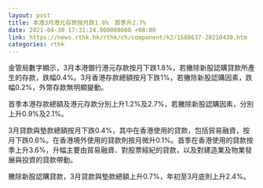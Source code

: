 ```yaml
---
layout: post
title: 本港3月港元存款按月跌1.8%　首季升2.7%
date: 2021-04-30 17:31:24.000000000 +08:00
link: https://news.rthk.hk/rthk/ch/component/k2/1588637-20210430.htm
categories: rthk
---
```


金管局數字顯示，3月本港銀行港元存款按月下跌1.8%，若撇除新股認購貸款所產生的存款，跌幅0.4%。3月香港存款總額按月下跌1%，若撇除新股認購因素，跌幅0.2%，外幣存款無明顯變動。

首季本港存款總額及港元存款分別上升1.2%及2.7%，若撇除新股認購因素，分別上升0.9%及2.1%。

3月貸款與墊款總額按月下跌0.4%，其中在香港使用的貸款，包括貿易融資，按月下跌0.6%。在香港境外使用的貸款則按月微升0.1%。首季在香港使用的貸款按季上升3.6%，升幅主要由貿易融資、對股票經紀的貸款，以及對建造業及物業發展與投資的貸款帶動。

撇除新股認購貸款，3月貸款與墊款總額上升0.7%，年初至3月底則上升2.4%。
